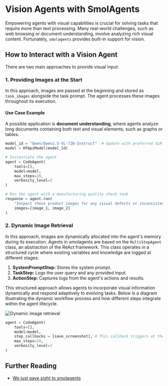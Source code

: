# Vision Agents with SmolAgents

Empowering agents with visual capabilities is crucial for solving tasks that require more than text processing. Many real-world challenges, such as web browsing or document understanding, involve analyzing rich visual content. Fortunately, `smolagents` provides built-in support for vision.

## How to Interact with a Vision Agent

There are two main approaches to provide visual input:

### 1. Providing Images at the Start

In this approach, images are passed at the beginning and stored as `task_images` alongside the task prompt. The agent processes these images throughout its execution.

#### **Use Case Example**
A possible application is **document understanding**, where agents analyze long documents containing both text and visual elements, such as graphs or tables.

```python
model_id = "Qwen/Qwen2.5-VL-72B-Instruct"  # Update with preferred VLM
model = HfApiModel(model_id)

# Instantiate the agent
agent = CodeAgent(
    tools=[],
    model=model,
    max_steps=20,
    verbosity_level=2
)

# Run the agent with a manufacturing quality check task
response = agent.run(
    "Inspect these product images for any visual defects or inconsistencies.",
    images=[image_1, image_2]
)
```

### 2. Dynamic Image Retrieval

In this approach, images are dynamically allocated into the agent's memory during its execution. Agents in smolagents are based on the `MultiStepAgent` class, an abstraction of the ReAct framework. This class operates in a structured cycle where existing variables and knowledge are logged at different stages:

1. **SystemPromptStep:** Stores the system prompt.  
2. **TaskStep:** Logs the user query and any provided input.  
3. **ActionStep:** Captures logs from the agent's actions and results.

This structured approach allows agents to incorporate visual information dynamically and respond adaptively to evolving tasks. Below is a diagram illustrating the dynamic workflow process and how different steps integrate within the agent lifecycle.

![Dynamic image retrieval](https://huggingface.co/datasets/huggingface/documentation-images/resolve/main/blog/smolagents-can-see/diagram_adding_vlms_smolagents.png)

```python
agent = CodeAgent(
    tools=[],
    model=model,
    step_callbacks = [save_screenshot], # This callback triggers at the end of each step
    max_steps=20,
    verbosity_level=2
)
```

## Further Reading

* [We just gave sight to smolagents](https://huggingface.co/blog/smolagents-can-see)